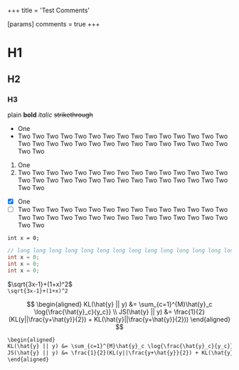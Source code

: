 +++
title = 'Test Comments'

[params]
	comments = true
+++

# H1
## H2
### H3

plain **bold** _italic_ ~~strikethrough~~
* One
* Two Two Two Two Two Two Two Two Two Two Two Two Two Two Two Two Two Two Two Two Two Two Two Two Two Two Two Two Two Two Two Two

1. One
2. Two Two Two Two Two Two Two Two Two Two Two Two Two Two Two Two Two Two Two Two Two Two Two Two Two Two Two Two Two Two Two Two

- [x] One
- [ ] Two Two Two Two Two Two Two Two Two Two Two Two Two Two Two Two Two Two Two Two Two Two Two Two Two Two Two Two Two Two Two Two

`int x = 0;`

```cpp {#Code}
// long long long long long long long long long long long long long long long long long long long long
int x = 0;
int x = 0;
int x = 0;
```

$\sqrt{3x-1}+(1+x)^2$ \
`\sqrt{3x-1}+(1+x)^2`

$$
\begin{aligned}
KL(\hat{y} || y) &= \sum_{c=1}^{M}\hat{y}_c \log{\frac{\hat{y}_c}{y_c}} \\
JS(\hat{y} || y) &= \frac{1}{2}(KL(y||\frac{y+\hat{y}}{2}) + KL(\hat{y}||\frac{y+\hat{y}}{2}))
\end{aligned}
$$

```txt {id=code}
\begin{aligned}
KL(\hat{y} || y) &= \sum_{c=1}^{M}\hat{y}_c \log{\frac{\hat{y}_c}{y_c}} \\
JS(\hat{y} || y) &= \frac{1}{2}(KL(y||\frac{y+\hat{y}}{2}) + KL(\hat{y}||\frac{y+\hat{y}}{2}))
\end{aligned}
```
